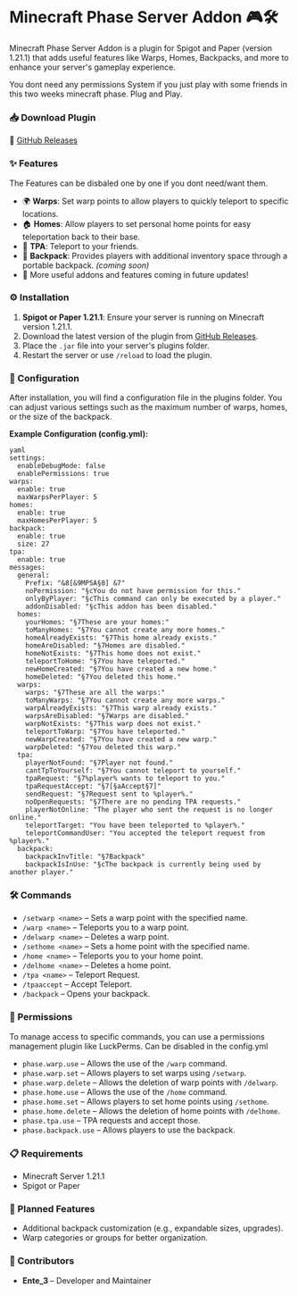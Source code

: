 # Minecraft Phase Server Addon 🎮🛠️

Minecraft Phase Server Addon is a plugin for Spigot and Paper (version 1.21.1) that adds useful features like Warps, Homes, Backpacks, and more to enhance your server's gameplay experience.

You dont need any permissions System if you just play with some friends in this two weeks minecraft phase.
Plug and Play.

### 📥 Download Plugin
🔗 [GitHub Releases](https://github.com/Inconnu-Development/Minecraft-Phase-Server-Addon/releases)

### ✨ Features

The Features can be disbaled one by one if you dont need/want them.

- 🌍 **Warps**: Set warp points to allow players to quickly teleport to specific locations.
- 🏠 **Homes**: Allow players to set personal home points for easy teleportation back to their base.
- 🤝 **TPA**: Teleport to your friends.
- 🎒 **Backpack**: Provides players with additional inventory space through a portable backpack. *(coming soon)*
- 🚀 More useful addons and features coming in future updates!

### ⚙️ Installation

1. **Spigot or Paper 1.21.1**: Ensure your server is running on Minecraft version 1.21.1.
2. Download the latest version of the plugin from [GitHub Releases](https://github.com/Inconnu-Development/Minecraft-Phase-Server-Addon/releases).
3. Place the `.jar` file into your server's plugins folder.
4. Restart the server or use `/reload` to load the plugin.

### 🔧 Configuration

After installation, you will find a configuration file in the plugins folder. You can adjust various settings such as the maximum number of warps, homes, or the size of the backpack.

**Example Configuration (config.yml):**

```
yaml
settings:
  enableDebugMode: false
  enablePermissions: true
warps:
  enable: true
  maxWarpsPerPlayer: 5
homes:
  enable: true
  maxHomesPerPlayer: 5
backpack:
  enable: true
  size: 27
tpa:
  enable: true
messages:
  general:
    Prefix: "&8[&9MPSA§8] &7"
    noPermission: "§cYou do not have permission for this."
    onlyByPlayer: "§cThis command can only be executed by a player."
    addonDisabled: "§cThis addon has been disabled."
  homes:
    yourHomes: "§7These are your homes:"
    toManyHomes: "§7You cannot create any more homes."
    homeAlreadyExists: "§7This home already exists."
    homeAreDisabled: "§7Homes are disabled."
    homeNotExists: "§7This home does not exist."
    teleportToHome: "§7You have teleported."
    newHomeCreated: "§7You have created a new home."
    homeDeleted: "§7You deleted this home."
  warps:
    warps: "§7These are all the warps:"
    toManyWarps: "§7You cannot create any more warps."
    warpAlreadyExists: "§7This warp already exists."
    warpsAreDisabled: "§7Warps are disabled."
    warpNotExists: "§7This warp does not exist."
    teleportToWarp: "§7You have teleported."
    newWarpCreated: "§7You have created a new warp."
    warpDeleted: "§7You deleted this warp."
  tpa:
    playerNotFound: "§7Player not found."
    cantTpToYourself: "§7You cannot teleport to yourself."
    tpaRequest: "§7%player% wants to teleport to you."
    tpaRequestAccept: "§7[§aAccept§7]"
    sendRequest: "§7Request sent to %player%."
    noOpenRequests: "§7There are no pending TPA requests."
    playerNotOnline: "The player who sent the request is no longer online."
    teleportTarget: "You have been teleported to %player%."
    teleportCommandUser: "You accepted the teleport request from %player%."
  backpack:
    backpackInvTitle: "§7Backpack"
    backpackIsInUse: "§cThe backpack is currently being used by another player."
```

### 🛠️ Commands

- `/setwarp <name>` – Sets a warp point with the specified name.
- `/warp <name>` – Teleports you to a warp point.
- `/delwarp <name>` – Deletes a warp point.
- `/sethome <name>` – Sets a home point with the specified name.
- `/home <name>` – Teleports you to your home point.
- `/delhome <name>` – Deletes a home point.
- `/tpa <name>` – Teleport Request.
- `/tpaaccept` – Accept Teleport.
- `/backpack` – Opens your backpack.

### 🔑 Permissions

To manage access to specific commands, you can use a permissions management plugin like LuckPerms.
Can be disabled in the config.yml

- `phase.warp.use` – Allows the use of the `/warp` command.
- `phase.warp.set` – Allows players to set warps using `/setwarp`.
- `phase.warp.delete` – Allows the deletion of warp points with `/delwarp`.
- `phase.home.use` – Allows the use of the `/home` command.
- `phase.home.set` – Allows players to set home points using `/sethome`.
- `phase.home.delete` – Allows the deletion of home points with `/delhome`.
- `phase.tpa.use` – TPA requests and accept those.
- `phase.backpack.use` – Allows players to use the backpack.

### 📋 Requirements

- Minecraft Server 1.21.1
- Spigot or Paper

### 🚧 Planned Features

- Additional backpack customization (e.g., expandable sizes, upgrades).
- Warp categories or groups for better organization.

### 👥 Contributors

- **Ente_3** – Developer and Maintainer
